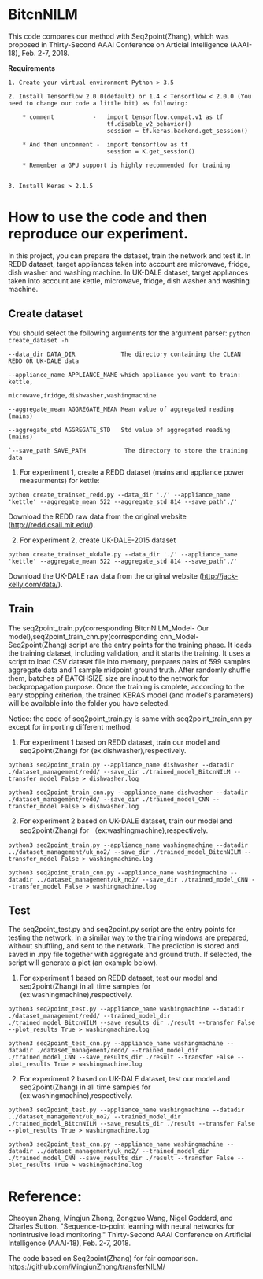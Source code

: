 # BitcnNILM
This code compares our method with Seq2point(Zhang), which was proposed in Thirty-Second AAAI Conference on Articial Intelligence (AAAI-18), Feb. 2-7, 2018.  


**Requirements**

    1. Create your virtual environment Python > 3.5

    2. Install Tensorflow 2.0.0(default) or 1.4 < Tensorflow < 2.0.0 (You need to change our code a little bit) as following:

        * comment           -   import tensorflow.compat.v1 as tf 
                                tf.disable_v2_behavior()
                                session = tf.keras.backend.get_session()

        * And then uncomment -  import tensorflow as tf
                                session = K.get_session()
        
        * Remember a GPU support is highly recommended for training


    3. Install Keras > 2.1.5

    
# How to use the code and then reproduce our experiment. 
In this project, you can prepare the dataset, train the network and test it. 
    In REDD dataset, target appliances taken into account are microwave, fridge, dish washer and washing machine.
    In UK-DALE dataset, target appliances taken into account are kettle, microwave, fridge, dish washer and washing machine.
## **Create dataset**
You should select the following arguments for the argument parser:
`python create_dataset -h`

```
--data_dir DATA_DIR             The directory containing the CLEAN REDD OR UK-DALE data

--appliance_name APPLIANCE_NAME which appliance you want to train: kettle,
                                microwave,fridge,dishwasher,washingmachine

--aggregate_mean AGGREGATE_MEAN Mean value of aggregated reading (mains)

--aggregate_std AGGREGATE_STD   Std value of aggregated reading (mains)

`--save_path SAVE_PATH           The directory to store the training data
```


1. For experiment 1, create a REDD dataset (mains and appliance power measurments) for kettle:

`python create_trainset_redd.py --data_dir './' --appliance_name 'kettle' --aggregate_mean 522 --aggregate_std 814 --save_path'./'`

Download the REDD raw data from the original website (http://redd.csail.mit.edu/).
 

2. For experiment 2, create UK-DALE-2015 dataset

`python create_trainset_ukdale.py --data_dir './' --appliance_name 'kettle' --aggregate_mean 522 --aggregate_std 814 --save_path'./'`

Download the UK-DALE raw data from the original website (http://jack-kelly.com/data/). 



## **Train**
The seq2point_train.py(corresponding BitcnNILM_Model- Our model),seq2point_train_cnn.py(corresponding cnn_Model-Seq2point(Zhang) script are the entry points for the training phase. It loads the training dataset, including validation, and it starts the training.
It uses a script to load CSV dataset file into memory, prepares pairs of 599 samples aggregate data and 1 sample midpoint ground truth.
After randomly shuffle them, batches of BATCHSIZE size are input to the network for backpropagation purpose.
Once the training is cmplete, according to the eary stopping criterion, the trained KERAS model (and model's parameters) will be available into the folder you have selected.

Notice: the code of seq2point_train.py is same with seq2point_train_cnn.py except for importing different method. 

1. For experiment 1 based on REDD dataset, train our model and seq2point(Zhang) for (ex:dishwasher),respectively.

`python3 seq2point_train.py --appliance_name dishwasher --datadir ./dataset_management/redd/ --save_dir ./trained_model_BitcnNILM --transfer_model False > dishwasher.log`

`python3 seq2point_train_cnn.py --appliance_name dishwasher --datadir ./dataset_management/redd/ --save_dir ./trained_model_CNN --transfer_model False > dishwasher.log`

2. For experiment 2 based on UK-DALE dataset, train our model and seq2point(Zhang) for （ex:washingmachine),respectively.

`python3 seq2point_train.py --appliance_name washingmachine --datadir ../dataset_management/uk_no2/ --save_dir ./trained_model_BitcnNILM --transfer_model False > washingmachine.log`

`python3 seq2point_train_cnn.py --appliance_name washingmachine --datadir ../dataset_management/uk_no2/ --save_dir ./trained_model_CNN --transfer_model False > washingmachine.log`

## **Test**
The seq2point_test.py and seq2point.py script are the entry points for testing the network. In a similar way to the training windows are prepared, without shuffling, and sent to the network.
The prediction is stored and saved in .npy file together with aggregate and ground truth. If selected, the script will generate a plot (an example below).

1. For experiment 1 based on REDD dataset, test our model and seq2point(Zhang) in all time samples for (ex:washingmachine),respectively.

`python3 seq2point_test.py --appliance_name washingmachine --datadir ./dataset_management/redd/ --trained_model_dir ./trained_model_BitcnNILM --save_results_dir ./result --transfer False --plot_results True > washingmachine.log`

`python3 seq2point_test_cnn.py --appliance_name washingmachine --datadir ./dataset_management/redd/ --trained_model_dir ./trained_model_CNN --save_results_dir ./result --transfer False --plot_results True > washingmachine.log`

2. For experiment 2 based on UK-DALE dataset, test our model and seq2point(Zhang) in all time samples for (ex:washingmachine),respectively.

`python3 seq2point_test.py --appliance_name washingmachine --datadir ../dataset_management/uk_no2/ --trained_model_dir ./trained_model_BitcnNILM --save_results_dir ./result --transfer False --plot_results True > washingmachine.log`

`python3 seq2point_test_cnn.py --appliance_name washingmachine --datadir ../dataset_management/uk_no2/ --trained_model_dir ./trained_model_CNN --save_results_dir ./result --transfer False --plot_results True > washingmachine.log`


# Reference: 
Chaoyun Zhang, Mingjun Zhong, Zongzuo Wang, Nigel Goddard, and Charles Sutton. "Sequence-to-point learning with neural networks for nonintrusive load monitoring." Thirty-Second AAAI Conference on Artificial Intelligence (AAAI-18), Feb. 2-7, 2018. 

The code based on Seq2point(Zhang) for fair comparison. https://github.com/MingjunZhong/transferNILM/
